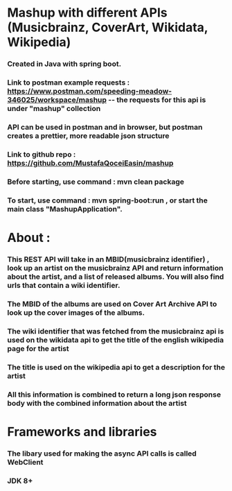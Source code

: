 # Mashup with different APIs (Musicbrainz, CoverArt, Wikidata, Wikipedia)

### Created in Java with spring boot.
### Link to postman example requests : https://www.postman.com/speeding-meadow-346025/workspace/mashup -- the requests for this api is under "mashup" collection
### API can be used in postman and in browser, but postman creates a prettier, more readable json structure
### Link to github repo : https://github.com/MustafaQoceiEasin/mashup

### Before starting, use command : mvn clean package
### To start, use command : __**mvn spring-boot:run**__ , or start the main class "MashupApplication".

# About :

### This REST API will take in an MBID(musicbrainz identifier) , look up an artist on the musicbrainz API and return information about the artist, and a list of released albums. You will also find urls that contain a wiki identifier.

### The MBID of the albums are used on Cover Art Archive API to look up the cover images of the albums.

### The wiki identifier that was fetched from the musicbrainz api is used on the wikidata api to get the title of the english wikipedia page for the artist

### The title is used on the wikipedia api to get a description for the artist

### All this information is combined to return a long json response body with the combined information about the artist


# Frameworks and libraries
### The libary used for making the async API calls is called WebClient
### JDK 8+
